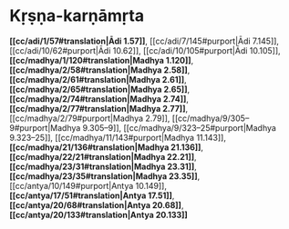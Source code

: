 # Kṛṣṇa-karṇāmṛta

**[[cc/adi/1/57#translation|Ādi 1.57]]**, [[cc/adi/7/145#purport|Ādi 7.145]], [[cc/adi/10/62#purport|Ādi 10.62]], [[cc/adi/10/105#purport|Ādi 10.105]], **[[cc/madhya/1/120#translation|Madhya 1.120]]**, **[[cc/madhya/2/58#translation|Madhya 2.58]]**, **[[cc/madhya/2/61#translation|Madhya 2.61]]**, **[[cc/madhya/2/65#translation|Madhya 2.65]]**, **[[cc/madhya/2/74#translation|Madhya 2.74]]**, **[[cc/madhya/2/77#translation|Madhya 2.77]]**, [[cc/madhya/2/79#purport|Madhya 2.79]], [[cc/madhya/9/305–9#purport|Madhya 9.305–9]], [[cc/madhya/9/323–25#purport|Madhya 9.323–25]], [[cc/madhya/11/143#purport|Madhya 11.143]], **[[cc/madhya/21/136#translation|Madhya 21.136]]**, **[[cc/madhya/22/21#translation|Madhya 22.21]]**, **[[cc/madhya/23/31#translation|Madhya 23.31]]**, **[[cc/madhya/23/35#translation|Madhya 23.35]]**, [[cc/antya/10/149#purport|Antya 10.149]], **[[cc/antya/17/51#translation|Antya 17.51]]**, **[[cc/antya/20/68#translation|Antya 20.68]]**, **[[cc/antya/20/133#translation|Antya 20.133]]**

